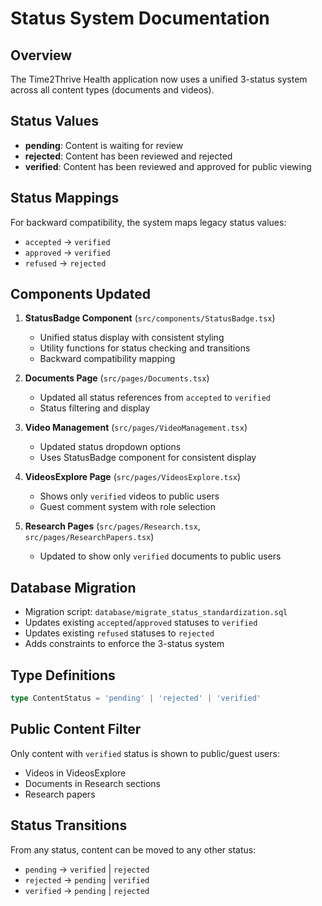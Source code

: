 # Status System Documentation

## Overview
The Time2Thrive Health application now uses a unified 3-status system across all content types (documents and videos).

## Status Values
- **pending**: Content is waiting for review
- **rejected**: Content has been reviewed and rejected
- **verified**: Content has been reviewed and approved for public viewing

## Status Mappings
For backward compatibility, the system maps legacy status values:
- `accepted` → `verified`
- `approved` → `verified`
- `refused` → `rejected`

## Components Updated
1. **StatusBadge Component** (`src/components/StatusBadge.tsx`)
   - Unified status display with consistent styling
   - Utility functions for status checking and transitions
   - Backward compatibility mapping

2. **Documents Page** (`src/pages/Documents.tsx`)
   - Updated all status references from `accepted` to `verified`
   - Status filtering and display

3. **Video Management** (`src/pages/VideoManagement.tsx`)
   - Updated status dropdown options
   - Uses StatusBadge component for consistent display

4. **VideosExplore Page** (`src/pages/VideosExplore.tsx`)
   - Shows only `verified` videos to public users
   - Guest comment system with role selection

5. **Research Pages** (`src/pages/Research.tsx`, `src/pages/ResearchPapers.tsx`)
   - Updated to show only `verified` documents to public users

## Database Migration
- Migration script: `database/migrate_status_standardization.sql`
- Updates existing `accepted`/`approved` statuses to `verified`
- Updates existing `refused` statuses to `rejected`
- Adds constraints to enforce the 3-status system

## Type Definitions
```typescript
type ContentStatus = 'pending' | 'rejected' | 'verified'
```

## Public Content Filter
Only content with `verified` status is shown to public/guest users:
- Videos in VideosExplore
- Documents in Research sections
- Research papers

## Status Transitions
From any status, content can be moved to any other status:
- `pending` → `verified` | `rejected`
- `rejected` → `pending` | `verified` 
- `verified` → `pending` | `rejected`